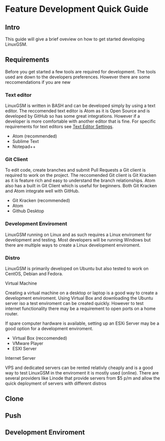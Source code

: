 # Feature Development Quick Guide

## Intro

This guide will give a brief oveview on how to get started developing LinuxGSM.

## Requirements

Before you get started a few tools are required for development. The tools used are down to the developers preferences. However there are some reccomendations if you are new

### Text editor

LinuxGSM is written in BASH and can be developed simply by using a text editor. The reccomended text editor is Atom as it is Open Source and is developed by GitHub so has some great integrations. However if a developer is more comfortable with another editor that is fine.  For specific requirements for text editors see [Text Editor Settings](text-editor-settings.md).

* Atom \(recommended\)
* Sublime Text
* Notepad++

### Git Client

To edit code, create branches and submit Pull Requests a Git client is required to work on the project. The reccomended Git client is Git Kracken as it is feature rich and easy to understand the branch relationships.  Atom also has a built in Git Client which is useful for beginners. Both Git Kracken and Atom integrate well with GitHub.

* Git Kracken \(recommended\)
* Atom
* Github Desktop

### Development Enviroment

LinuxGSM running on Linux and as such requires a Linux enviroment for development and testing. Most developers will be running Windows but there are multiple ways to create a Linux development enviroment.

### Distro

LinuxGSM is primarily developed on Ubuntu but also tested to work on CentOS, Debian and Fedora. 

Virtual Machine

Creating a virtual machine on a desktop or laptop is a good way to create a development enviroment. Using Virtual Box and downloading the Ubuntu server iso a test enviroment can be created quickly. However to test internet functionality there may be a requirement to open ports on a home router.

If spare computer hardware is available, setting up an ESXi Server may be a good option for a development enviroment.

* Virtual Box \(reccomended\)
* VMware Player
* ESXI Server

Internet Server

VPS and dedicated servers can be rented relativly cheaply and is a good way to test LinuxGSM in the enviroment it is mostly used \(online\). There are several providers like Linode that provide servers from $5 p/m and allow the quick deployment of servers with different distros 

## Clone

## Push

## Development Enviroment

